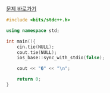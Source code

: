 [문제 바로가기](https://boj.kr/11506)

```c++
#include <bits/stdc++.h>

using namespace std;

int main(){
    cin.tie(NULL);
    cout.tie(NULL);
    ios_base::sync_with_stdio(false);

    cout << "�" << "\n";

    return 0;
}
```